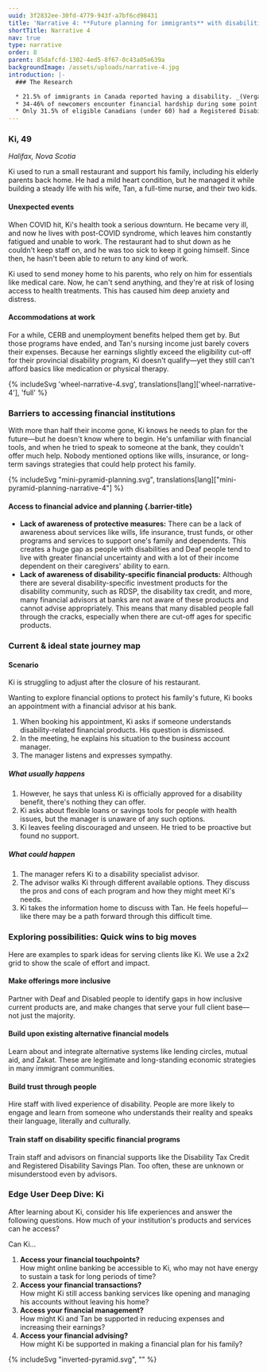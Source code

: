 ```yaml
---
uuid: 3f2832ee-30fd-4779-943f-a7bf6cd98431
title: 'Narrative 4: **Future planning for immigrants** with disabilities'
shortTitle: Narrative 4
nav: true
type: narrative
order: 8
parent: 85dafcfd-1302-4ed5-8f67-0c43a05e639a
backgroundImage: /assets/uploads/narrative-4.jpg
introduction: |-
  ### The Research

  * 21.5% of immigrants in Canada reported having a disability. _(Vergara & Hardy, 2024)_
  * 34-46% of newcomers encounter financial hardship during some point of settlement, despite newcomers who are more highly educated and skilled than ever before. _(Prosper Canada Centre for Financial Literacy, 2015)_
  * Only 31.5% of eligible Canadians (under 60) had a Registered Disability Savings Plan (RDSP) in 2020. Among those eligible but not enrolled in an RDSP, nearly 50% had never heard of it, 46% said they lacked the money to contribute, and 29% reported not having enough information. _(Statistics Canada, 2022)_
---
```

### Ki, 49

_Halifax, Nova Scotia_

Ki used to run a small restaurant and support his family, including his elderly parents back home. He had a mild heart condition, but he managed it while building a steady life with his wife, Tan, a full-time nurse, and their two kids.

#### Unexpected events

When COVID hit, Ki's health took a serious downturn. He became very ill, and now he lives with post-COVID syndrome, which leaves him constantly fatigued and unable to work. The restaurant had to shut down as he couldn't keep staff on, and he was too sick to keep it going himself. Since then, he hasn't been able to return to any kind of work.

Ki used to send money home to his parents, who rely on him for essentials like medical care. Now, he can't send anything, and they're at risk of losing access to health treatments. This has caused him deep anxiety and distress.

#### Accommodations at work

For a while, CERB and unemployment benefits helped them get by. But those programs have ended, and Tan's nursing income just barely covers their expenses. Because her earnings slightly exceed the eligibility cut-off for their provincial disability program, Ki doesn't qualify—yet they still can't afford basics like medication or physical therapy.

{% includeSvg 'wheel-narrative-4.svg', translations[lang]['wheel-narrative-4'], 'full' %}

### Barriers to accessing financial institutions

With more than half their income gone, Ki knows he needs to plan for the future—but he doesn't know where to begin. He's unfamiliar with financial tools, and when he tried to speak to someone at the bank, they couldn't offer much help. Nobody mentioned options like wills, insurance, or long-term savings strategies that could help protect his family.

<div class="two-column flexible">

{% includeSvg "mini-pyramid-planning.svg", translations[lang]["mini-pyramid-planning-narrative-4"] %}

<div>

#### Access to **financial advice and planning** {.barrier-title}

- **Lack of awareness of protective measures:** There can be a lack of awareness about services like wills, life insurance, trust funds, or other programs and services to support one's family and dependents.
This creates a huge gap as people with disabilities and Deaf people tend to live with greater financial uncertainty and with a lot of their income dependent on their caregivers' ability to earn.
- **Lack of awareness of disability-specific financial products:** Although there are several disability-specific investment products for the disability community, such as RDSP, the disability tax credit, and more, many financial advisors at banks are not aware of these products and cannot advise appropriately. This means that many disabled people fall through the cracks, especially when there are cut-off ages for specific products.

</div>

</div>

<!-- Pyramid diagram goes here. -->

### Current & ideal state journey map

#### Scenario

Ki is struggling to adjust after the closure of his restaurant.

Wanting to explore financial options to protect his family's future, Ki books an appointment with a financial advisor at his bank.

<!-- Flow chart goes here. Alt: A journey map timeline. The timeline begins with the current scenario and splits into what usually happens and what could happen. -->

1. When booking his appointment, Ki asks if someone understands disability-related financial products. His question is dismissed.
2. In the meeting, he explains his situation to the business account manager.
3. The manager listens and expresses sympathy.

##### What usually happens

1. However, he says that unless Ki is officially approved for a disability benefit, there's nothing they can offer.
2. Ki asks about flexible loans or savings tools for people with health issues, but the manager is unaware of any such options.
3. Ki leaves feeling discouraged and unseen. He tried to be proactive but found no support.

##### What could happen

1. The manager refers Ki to a disability specialist advisor.
2. The advisor walks Ki through different available options.
   They discuss the pros and cons of each program and how they might meet Ki's needs.
3. Ki takes the information home to discuss with Tan.
   He feels hopeful—like there may be a path forward through this difficult time.

### Exploring possibilities: Quick wins to big moves

Here are examples to spark ideas for serving clients like Ki. We use a 2x2 grid to show the scale of effort and impact.

<!-- Grid diagram goes here. -->

#### Make offerings more inclusive

Partner with Deaf and Disabled people to identify gaps in how inclusive current products are, and make changes that serve your full client base—not just the majority.

#### Build upon existing alternative financial models

Learn about and integrate alternative systems like lending circles, mutual aid, and Zakat. These are legitimate and long-standing economic strategies in many immigrant communities.

#### Build trust through people

Hire staff with lived experience of disability. People are more likely to engage and learn from someone who understands their reality and speaks their language, literally and culturally.

#### Train staff on disability specific financial programs

Train staff and advisors on financial supports like the Disability Tax Credit and Registered Disability Savings Plan. Too often, these are unknown or misunderstood even by advisors.

### Edge User Deep Dive: Ki

After learning about Ki, consider his life experiences and answer the following questions. How much of your institution's products and services can he access?

Can Ki…

<div class="two-column">

<div>

1. **Access your financial touchpoints?**<br />
   How might online banking be accessible to Ki, who may not have energy to sustain a task for long periods of time?
2. **Access your financial transactions?**<br />
   How might Ki still access banking services like opening and managing his accounts without leaving his home?
3. **Access your financial management?**<br />
   How might Ki and Tan be supported in reducing expenses and increasing their earnings?
4. **Access your financial advising?**<br />
   How might Ki be supported in making a financial plan for his family?

</div>

{% includeSvg "inverted-pyramid.svg", "" %}

</div>
